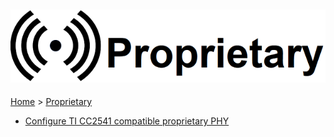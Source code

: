 ![Proprietary](files/logo_pr.png)
--------------------------------------------------------
[Home](Home) > [Proprietary](Proprietary-Boot-Camp)

* [Configure TI CC2541 compatible proprietary PHY](Configure-TI-CC2541-compatible-proprietary-PHY)